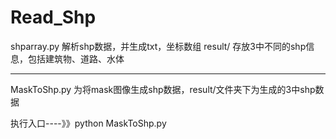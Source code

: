 # Read_Shp
shparray.py
	解析shp数据，并生成txt，坐标数组
result/
	存放3中不同的shp信息，包括建筑物、道路、水体

-----------------------------------------------------

MaskToShp.py 为将mask图像生成shp数据，result/文件夹下为生成的3中shp数据


执行入口----》》python MaskToShp.py




